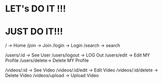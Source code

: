 # LET's DO IT !!!

# JUST DO IT!!!

/ -> Home
/join -> Join
/login -> Login
/search -> search

/users/:id -> See User
/users/logout -> LOG Out
/users/edit -> Edit MY Profile
/users/delete-> Delete MY Profile

/videos/:id -> See Video
/videos/:id/edit -> Edit Video
/videos/:id/delete -> Delete Video
/videos/upload -> Upload Video
